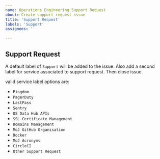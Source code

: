 ```yaml
---
name: Operations Engineering Support Request
about: Create support request issue
title: 'Support Request'
labels: 'Support'
assignees: ''

---
```


## Support Request

A default label of `Support` will be added to the issue. Also add a second label for service associated to support request.  Then close issue.

valid service label options are:
- `Pingdom`
- `PagerDuty`
- `LastPass`
- `Sentry`
- `OS Data Hub APIs`
- `SSL Certificate Management`
- `Domains Management`
- `MoJ GitHub Organisation`
- `Docker`
- `MoJ Acronyms`
- `CircleCI`
- `Other Support Request`
